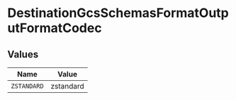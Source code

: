 # DestinationGcsSchemasFormatOutputFormatCodec


## Values

| Name        | Value       |
| ----------- | ----------- |
| `ZSTANDARD` | zstandard   |